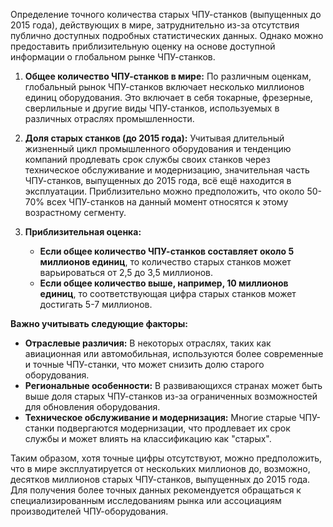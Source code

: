 Определение точного количества старых ЧПУ-станков (выпущенных до 2015 года), действующих в мире, затруднительно из-за отсутствия публично доступных подробных статистических данных. Однако можно предоставить приблизительную оценку на основе доступной информации о глобальном рынке ЧПУ-станков.

1. **Общее количество ЧПУ-станков в мире:** По различным оценкам, глобальный рынок ЧПУ-станков включает несколько миллионов единиц оборудования. Это включает в себя токарные, фрезерные, сверлильные и другие виды ЧПУ-станков, используемых в различных отраслях промышленности.

2. **Доля старых станков (до 2015 года):** Учитывая длительный жизненный цикл промышленного оборудования и тенденцию компаний продлевать срок службы своих станков через техническое обслуживание и модернизацию, значительная часть ЧПУ-станков, выпущенных до 2015 года, всё ещё находится в эксплуатации. Приблизительно можно предположить, что около 50-70% всех ЧПУ-станков на данный момент относятся к этому возрастному сегменту.

3. **Приблизительная оценка:**
   - **Если общее количество ЧПУ-станков составляет около 5 миллионов единиц**, то количество старых станков может варьироваться от 2,5 до 3,5 миллионов.
   - **Если общее количество выше, например, 10 миллионов единиц**, то соответствующая цифра старых станков может достигать 5-7 миллионов.

**Важно учитывать следующие факторы:**
- **Отраслевые различия:** В некоторых отраслях, таких как авиационная или автомобильная, используются более современные и точные ЧПУ-станки, что может снизить долю старого оборудования.
- **Региональные особенности:** В развивающихся странах может быть выше доля старых ЧПУ-станков из-за ограниченных возможностей для обновления оборудования.
- **Техническое обслуживание и модернизация:** Многие старые ЧПУ-станки подвергаются модернизации, что продлевает их срок службы и может влиять на классификацию как "старых".

Таким образом, хотя точные цифры отсутствуют, можно предположить, что в мире эксплуатируется от нескольких миллионов до, возможно, десятков миллионов старых ЧПУ-станков, выпущенных до 2015 года. Для получения более точных данных рекомендуется обращаться к специализированным исследованиям рынка или ассоциациям производителей ЧПУ-оборудования.